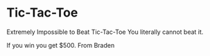 # Tic-Tac-Toe
Extremely Impossible to Beat Tic-Tac-Toe
You literally cannot beat it.

If you win you get $500. From Braden
